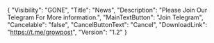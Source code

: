{
  "Visibility": "GONE",
  "Title": "News",
  "Description": "Please Join Our Telegram For More information.",
  "MainTextButton": "Join Telegram",
  "Cancelable": "false",
  "CancelButtonText": "Cancel",
  "DownloadLink": "https://t.me/growpost",
  "Version": "1.2"
}
